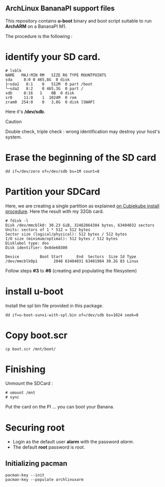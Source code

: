 ArchLinux BananaPI support files
---

This repository contains **u-boot**  binary and boot script suitable to run **ArchARM** on a BananaPI M1.

The procedure is the following :

# identify your SD card.

```
# lsblk
NAME   MAJ:MIN RM   SIZE RO TYPE MOUNTPOINTS
sda  	8:0	0 465,8G  0 disk
├─sda1   8:1	0   512M  0 part /boot
└─sda2   8:2	0 465,3G  0 part /
sdb  	8:16   1 	0B  0 disk
sr0 	11:0	1  1024M  0 rom  
zram0  254:0	0   3,8G  0 disk [SWAP]
```

Here it's **/dev/sdb**. 

> [!CAUTION]
> Double check, triple check : wrong identification may destroy your host's system.

# Erase the beginning of the SD card

`dd if=/dev/zero of=/dev/sdb bs=1M count=8`

# Partition your SDCard

Here, we are creating a single partition as explained [on Cubiekube install procedure](https://archlinuxarm.org/platforms/armv7/allwinner/cubieboard-2). Here the result with my 32Gb card.

```
# fdisk -l                                                        
Disk /dev/mmcblk0: 30.23 GiB, 32462864384 bytes, 63404032 sectors               
Units: sectors of 1 * 512 = 512 bytes                                           
Sector size (logical/physical): 512 bytes / 512 bytes                           
I/O size (minimum/optimal): 512 bytes / 512 bytes                               
Disklabel type: dos                                                             
Disk identifier: 0x0de60300                                                     
                                                                                
Device         Boot Start      End  Sectors  Size Id Type                       
/dev/mmcblk0p1       2048 63404031 63401984 30.2G 83 Linux     
```

Follow steps **#3** to **#6** (creating and populating the filesystem)

# install u-boot

Install the spl bin file provided in this package.

`dd if=u-boot-sunxi-with-spl.bin of=/dev/sdb bs=1024 seek=8`

# Copy boot.scr

`cp boot.scr /mnt/boot/`

# Finishing

Unmount the SDCard :

```
# umount /mnt
# sync
```

Put the card on the PI ... you can boot your Banana.

# Securing root

- Login as the default user **alarm** with the password *alarm*.
- The default **root** password is *root*.

## Initializing pacman

```
pacman-key --init
pacman-key --populate archlinuxarm
```
